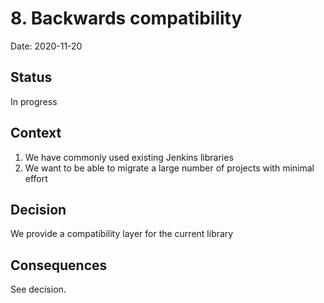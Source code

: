 # 8. Backwards compatibility

Date: 2020-11-20

## Status

In progress

## Context

1) We have commonly used existing Jenkins libraries 
1) We want to be able to migrate a large number of projects with minimal effort 

## Decision

We provide a compatibility layer for the current library

## Consequences

See decision.